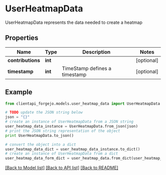 # UserHeatmapData

UserHeatmapData represents the data needed to create a heatmap

## Properties
Name | Type | Description | Notes
------------ | ------------- | ------------- | -------------
**contributions** | **int** |  | [optional] 
**timestamp** | **int** | TimeStamp defines a timestamp | [optional] 

## Example

```python
from clientapi_forgejo.models.user_heatmap_data import UserHeatmapData

# TODO update the JSON string below
json = "{}"
# create an instance of UserHeatmapData from a JSON string
user_heatmap_data_instance = UserHeatmapData.from_json(json)
# print the JSON string representation of the object
print UserHeatmapData.to_json()

# convert the object into a dict
user_heatmap_data_dict = user_heatmap_data_instance.to_dict()
# create an instance of UserHeatmapData from a dict
user_heatmap_data_form_dict = user_heatmap_data.from_dict(user_heatmap_data_dict)
```
[[Back to Model list]](../README.md#documentation-for-models) [[Back to API list]](../README.md#documentation-for-api-endpoints) [[Back to README]](../README.md)


